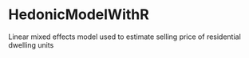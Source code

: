 # HedonicModelWithR
Linear mixed effects model used to estimate selling price of residential dwelling units
